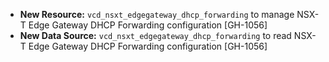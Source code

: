 * **New Resource:** `vcd_nsxt_edgegateway_dhcp_forwarding` to manage NSX-T Edge Gateway DHCP Forwarding configuration [GH-1056]
* **New Data Source:** `vcd_nsxt_edgegateway_dhcp_forwarding` to read NSX-T Edge Gateway DHCP Forwarding configuration [GH-1056]
